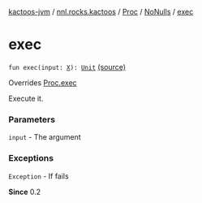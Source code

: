 [kactoos-jvm](../../../index.md) / [nnl.rocks.kactoos](../../index.md) / [Proc](../index.md) / [NoNulls](index.md) / [exec](./exec.md)

# exec

`fun exec(input: `[`X`](index.md#X)`): `[`Unit`](https://kotlinlang.org/api/latest/jvm/stdlib/kotlin/-unit/index.html) [(source)](https://github.com/neonailol/kactoos/blob/master/kactoos-jvm/src/main/kotlin/nnl/rocks/kactoos/Proc.kt#L32)

Overrides [Proc.exec](../exec.md)

Execute it.

### Parameters

`input` - The argument

### Exceptions

`Exception` - If fails

**Since**
0.2

